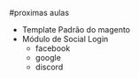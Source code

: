 #proximas aulas
- Template Padrão do magento
- Módulo de Social Login
  - facebook
  - google
  - discord
